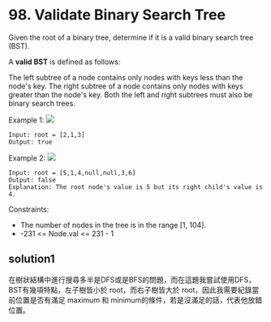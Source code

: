# 98. Validate Binary Search Tree

Given the root of a binary tree, determine if it is a valid binary search tree (BST).

A **valid BST** is defined as follows:

The left subtree of a node contains only nodes with keys less than the node's key.
The right subtree of a node contains only nodes with keys greater than the node's key.
Both the left and right subtrees must also be binary search trees.
 

Example 1:
![](https://i.imgur.com/aljerA4.png)

```
Input: root = [2,1,3]
Output: true
```
Example 2:
![](https://i.imgur.com/e4QialP.png)

```
Input: root = [5,1,4,null,null,3,6]
Output: false
Explanation: The root node's value is 5 but its right child's value is 4.
```



Constraints:

* The number of nodes in the tree is in the range [1, 104].
* -231 <= Node.val <= 231 - 1

## solution1
在樹狀結構中進行搜尋多半是DFS或是BFS的問題，而在這題我嘗試使用DFS，BST有幾項特點，左子樹皆小於 root，而右子樹皆大於 root，因此我需要紀錄當前位置是否有滿足 maximum 和 minimum的條件，若是沒滿足的話，代表他放錯位置。
